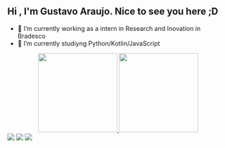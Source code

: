 
## Hi , I'm Gustavo Araujo. Nice to see you here ;D 


- 🔭 I’m currently working as a intern in Research and Inovation in Bradesco
- 🌱 I’m currently studiyng Python/Kotlin/JavaScript

<div align="center">
  <a href="https://github.com/gusgraujo">
  <img height="180em" src="https://github-readme-stats.vercel.app/api?username=gusgraujo&show_icons=true&theme=tokyonight&include_all_commits=true&count_private=true"/>
  <img height="180em" src="https://github-readme-stats.vercel.app/api/top-langs/?username=gusgraujo&layout=compact&langs_count=7&theme=tokyonight"/>
</div>
  
  <div> 
  <a href="https://instagram.com/gus_raujo" target="_blank"><img src="https://img.shields.io/badge/-Instagram-%23E4405F?style=for-the-badge&logo=instagram&logoColor=white" target="_blank"></a>
  <a href = "mailto:gusg.raujo@gmail.com"><img src="https://img.shields.io/badge/-Gmail-%23333?style=for-the-badge&logo=gmail&logoColor=white" target="_blank"></a>
  <a href="https://www.linkedin.com/in/gustavo-gon%C3%A7alves-de-araujo-bb1792163/" target="_blank"><img src="https://img.shields.io/badge/-LinkedIn-%230077B5?style=for-the-badge&logo=linkedin&logoColor=white" target="_blank"></a> 
  
</div>
